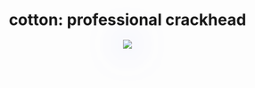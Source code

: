 <h1 align="center">cotton: professional crackhead</h1>

<div align="center">
  <img style="filter: drop-shadow(0 0 2em #646cffaa);" src="https://github-readme-stats.vercel.app/api?username=cosmicthemethhead&show_icons=true&hide_title=true&card_width=400px&theme=radical">
  </img>
</div>
